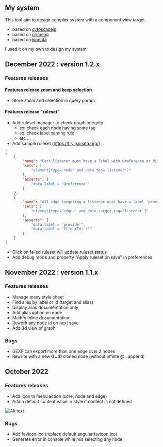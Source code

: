 ## My system

This tool aim to design complex system with a component view target
- based on [cytoscapejs](https://js.cytoscape.org)
- based on [primeng](https://www.primefaces.org/primeng/)
- based on [jsonata](https://docs.jsonata.org/overview.html)

I used it on my own to design my system

## December 2022 : version 1.2.x

### Features releases

#### Features release zoom and keep selection

- Store zoom and selection in query param

#### Features release "ruleset"

- Add ruleset manager to check graph integrity
    - ex: check each node having some tag
    - ex: check label naming rule
    - etc ...
- Add sample ruleset (https://try.jsonata.org/)
```json
[
    {
        "name": "Each listener must have a label with @reference or different label and is an alias",
        "sets": [
            "element[type='node' and data.tag='listener']"
        ],
        "asserts": [
            "data.label = '@reference'"
        ]
    },
    {
        "name": "All edge targeting a listener must have a label 'provide' or 'ClientId: *",
        "sets": [
            "element[type='edges' and data.target.tag='listener']"
        ],
        "asserts": [
            "data.label = 'provide'",
            "data.label = 'ClientId: *'"
        ]
    }
]
```

- Click on failed ruleset will update ruleset status
- Add debug mode and property "Apply ruleset on save" in preferences

## November 2022 : version 1.1.x

### Features releases

- Manage many style sheet
- Find alias by label or id (target and alias)
- Display alias documentation only
- Add alias option on node
- Modify inline documentation
- Rework any node id on next save
- Add 3d view of graph

### Bugs

- GEXF can export more than one edge over 2 nodes
- Rewrite with a new GUID cloned node (without infinte @.. append)

## October 2022

### Features releases

- Add icon to menu action (core, node and edge)
- Add a default content value in style if content is not defined

![Alt text](assets/about/display-node.PNG "display node label")

### Bugs

- Add favicon.ico (replace default angular favicon.ico)
- Generate error in console while mis selecting any node

